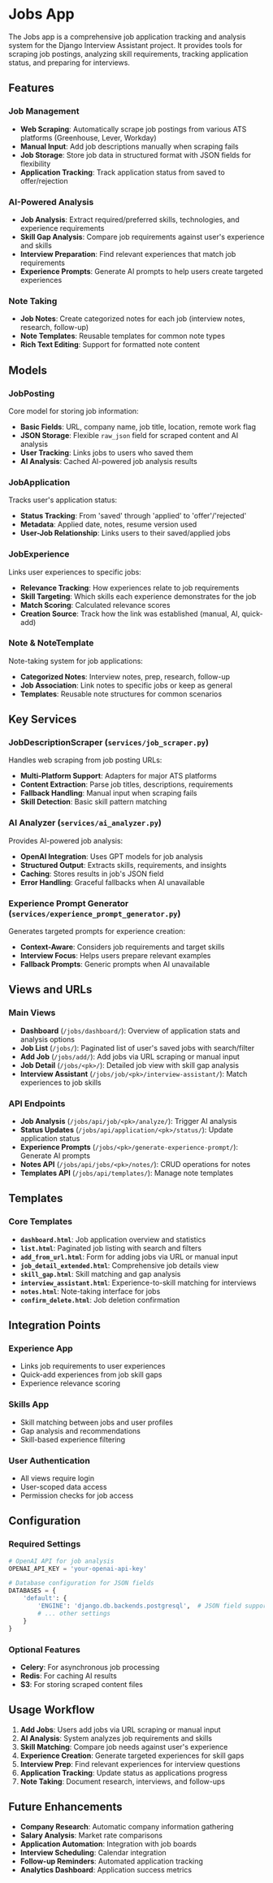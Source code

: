 # Jobs App

The Jobs app is a comprehensive job application tracking and analysis system for the Django Interview Assistant project. It provides tools for scraping job postings, analyzing skill requirements, tracking application status, and preparing for interviews.

## Features

### Job Management
- **Web Scraping**: Automatically scrape job postings from various ATS platforms (Greenhouse, Lever, Workday)
- **Manual Input**: Add job descriptions manually when scraping fails
- **Job Storage**: Store job data in structured format with JSON fields for flexibility
- **Application Tracking**: Track application status from saved to offer/rejection

### AI-Powered Analysis
- **Job Analysis**: Extract required/preferred skills, technologies, and experience requirements
- **Skill Gap Analysis**: Compare job requirements against user's experience and skills
- **Interview Preparation**: Find relevant experiences that match job requirements
- **Experience Prompts**: Generate AI prompts to help users create targeted experiences

### Note Taking
- **Job Notes**: Create categorized notes for each job (interview notes, research, follow-up)
- **Note Templates**: Reusable templates for common note types
- **Rich Text Editing**: Support for formatted note content

## Models

### JobPosting
Core model for storing job information:
- **Basic Fields**: URL, company name, job title, location, remote work flag
- **JSON Storage**: Flexible `raw_json` field for scraped content and AI analysis
- **User Tracking**: Links jobs to users who saved them
- **AI Analysis**: Cached AI-powered job analysis results

### JobApplication
Tracks user's application status:
- **Status Tracking**: From 'saved' through 'applied' to 'offer'/'rejected'
- **Metadata**: Applied date, notes, resume version used
- **User-Job Relationship**: Links users to their saved/applied jobs

### JobExperience
Links user experiences to specific jobs:
- **Relevance Tracking**: How experiences relate to job requirements
- **Skill Targeting**: Which skills each experience demonstrates for the job
- **Match Scoring**: Calculated relevance scores
- **Creation Source**: Track how the link was established (manual, AI, quick-add)

### Note & NoteTemplate
Note-taking system for job applications:
- **Categorized Notes**: Interview notes, prep, research, follow-up
- **Job Association**: Link notes to specific jobs or keep as general
- **Templates**: Reusable note structures for common scenarios

## Key Services

### JobDescriptionScraper (`services/job_scraper.py`)
Handles web scraping from job posting URLs:
- **Multi-Platform Support**: Adapters for major ATS platforms
- **Content Extraction**: Parse job titles, descriptions, requirements
- **Fallback Handling**: Manual input when scraping fails
- **Skill Detection**: Basic skill pattern matching

### AI Analyzer (`services/ai_analyzer.py`)
Provides AI-powered job analysis:
- **OpenAI Integration**: Uses GPT models for job analysis
- **Structured Output**: Extracts skills, requirements, and insights
- **Caching**: Stores results in job's JSON field
- **Error Handling**: Graceful fallbacks when AI unavailable

### Experience Prompt Generator (`services/experience_prompt_generator.py`)
Generates targeted prompts for experience creation:
- **Context-Aware**: Considers job requirements and target skills
- **Interview Focus**: Helps users prepare relevant examples
- **Fallback Prompts**: Generic prompts when AI unavailable

## Views and URLs

### Main Views
- **Dashboard** (`/jobs/dashboard/`): Overview of application stats and analysis options
- **Job List** (`/jobs/`): Paginated list of user's saved jobs with search/filter
- **Add Job** (`/jobs/add/`): Add jobs via URL scraping or manual input
- **Job Detail** (`/jobs/<pk>/`): Detailed job view with skill gap analysis
- **Interview Assistant** (`/jobs/job/<pk>/interview-assistant/`): Match experiences to job skills

### API Endpoints
- **Job Analysis** (`/jobs/api/job/<pk>/analyze/`): Trigger AI analysis
- **Status Updates** (`/jobs/api/application/<pk>/status/`): Update application status
- **Experience Prompts** (`/jobs/<pk>/generate-experience-prompt/`): Generate AI prompts
- **Notes API** (`/jobs/api/jobs/<pk>/notes/`): CRUD operations for notes
- **Templates API** (`/jobs/api/templates/`): Manage note templates

## Templates

### Core Templates
- **`dashboard.html`**: Job application overview and statistics
- **`list.html`**: Paginated job listing with search and filters
- **`add_from_url.html`**: Form for adding jobs via URL or manual input
- **`job_detail_extended.html`**: Comprehensive job details view
- **`skill_gap.html`**: Skill matching and gap analysis
- **`interview_assistant.html`**: Experience-to-skill matching for interviews
- **`notes.html`**: Note-taking interface for jobs
- **`confirm_delete.html`**: Job deletion confirmation

## Integration Points

### Experience App
- Links job requirements to user experiences
- Quick-add experiences from job skill gaps
- Experience relevance scoring

### Skills App
- Skill matching between jobs and user profiles
- Gap analysis and recommendations
- Skill-based experience filtering

### User Authentication
- All views require login
- User-scoped data access
- Permission checks for job access

## Configuration

### Required Settings
```python
# OpenAI API for job analysis
OPENAI_API_KEY = 'your-openai-api-key'

# Database configuration for JSON fields
DATABASES = {
    'default': {
        'ENGINE': 'django.db.backends.postgresql',  # JSON field support
        # ... other settings
    }
}
```

### Optional Features
- **Celery**: For asynchronous job processing
- **Redis**: For caching AI results
- **S3**: For storing scraped content files

## Usage Workflow

1. **Add Jobs**: Users add jobs via URL scraping or manual input
2. **AI Analysis**: System analyzes job requirements and skills
3. **Skill Matching**: Compare job needs against user's experience
4. **Experience Creation**: Generate targeted experiences for skill gaps
5. **Interview Prep**: Find relevant experiences for interview questions
6. **Application Tracking**: Update status as applications progress
7. **Note Taking**: Document research, interviews, and follow-ups

## Future Enhancements

- **Company Research**: Automatic company information gathering
- **Salary Analysis**: Market rate comparisons
- **Application Automation**: Integration with job boards
- **Interview Scheduling**: Calendar integration
- **Follow-up Reminders**: Automated application tracking
- **Analytics Dashboard**: Application success metrics